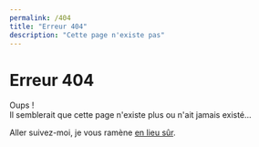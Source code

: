 ```yaml
---
permalink: /404
title: "Erreur 404"
description: "Cette page n'existe pas"
---
```


# Erreur 404

Oups !\
Il semblerait que cette page n'existe plus ou n'ait jamais existé…

Aller suivez-moi, je vous ramène [en lieu sûr](/).